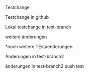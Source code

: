 Testchange

Testchange in github

Lokal testchange in test-branch

weitere änderungen

\*noch weitere TEstaenderungen

Änderungen in test-branch2

änderungen in test-branch2 push test
